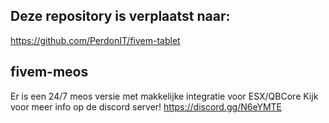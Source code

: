 ## Deze repository is verplaatst naar:
https://github.com/PerdonIT/fivem-tablet

## fivem-meos
Er is een 24/7 meos versie met makkelijke integratie voor ESX/QBCore
Kijk voor meer info op de discord server! https://discord.gg/N6eYMTE
